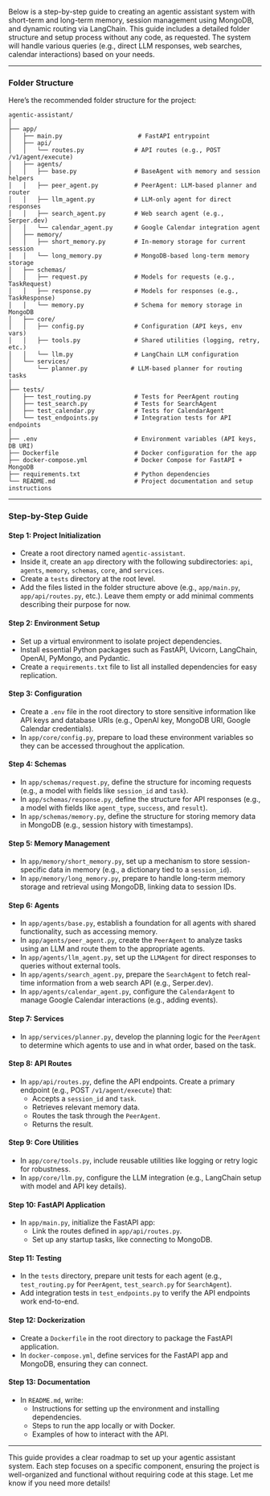 Below is a step-by-step guide to creating an agentic assistant system with short-term and long-term memory, session management using MongoDB, and dynamic routing via LangChain. This guide includes a detailed folder structure and setup process without any code, as requested. The system will handle various queries (e.g., direct LLM responses, web searches, calendar interactions) based on your needs.

---

### Folder Structure
Here’s the recommended folder structure for the project:

```
agentic-assistant/
│
├── app/
│   ├── main.py                     # FastAPI entrypoint
│   ├── api/
│   │   └── routes.py              # API routes (e.g., POST /v1/agent/execute)
│   ├── agents/
│   │   ├── base.py                # BaseAgent with memory and session helpers
│   │   ├── peer_agent.py          # PeerAgent: LLM-based planner and router
│   │   ├── llm_agent.py           # LLM-only agent for direct responses
│   │   ├── search_agent.py        # Web search agent (e.g., Serper.dev)
│   │   └── calendar_agent.py      # Google Calendar integration agent
│   ├── memory/
│   │   ├── short_memory.py        # In-memory storage for current session
│   │   └── long_memory.py         # MongoDB-based long-term memory storage
│   ├── schemas/
│   │   ├── request.py             # Models for requests (e.g., TaskRequest)
│   │   ├── response.py            # Models for responses (e.g., TaskResponse)
│   │   └── memory.py              # Schema for memory storage in MongoDB
│   ├── core/
│   │   ├── config.py              # Configuration (API keys, env vars)
│   │   ├── tools.py               # Shared utilities (logging, retry, etc.)
│   │   └── llm.py                 # LangChain LLM configuration
│   └── services/
│       └── planner.py            # LLM-based planner for routing tasks
│
├── tests/
│   ├── test_routing.py            # Tests for PeerAgent routing
│   ├── test_search.py             # Tests for SearchAgent
│   ├── test_calendar.py           # Tests for CalendarAgent
│   └── test_endpoints.py          # Integration tests for API endpoints
│
├── .env                           # Environment variables (API keys, DB URI)
├── Dockerfile                     # Docker configuration for the app
├── docker-compose.yml             # Docker Compose for FastAPI + MongoDB
├── requirements.txt               # Python dependencies
└── README.md                      # Project documentation and setup instructions
```

---

### Step-by-Step Guide

#### **Step 1: Project Initialization**
- Create a root directory named `agentic-assistant`.
- Inside it, create an `app` directory with the following subdirectories: `api`, `agents`, `memory`, `schemas`, `core`, and `services`.
- Create a `tests` directory at the root level.
- Add the files listed in the folder structure above (e.g., `app/main.py`, `app/api/routes.py`, etc.). Leave them empty or add minimal comments describing their purpose for now.

#### **Step 2: Environment Setup**
- Set up a virtual environment to isolate project dependencies.
- Install essential Python packages such as FastAPI, Uvicorn, LangChain, OpenAI, PyMongo, and Pydantic.
- Create a `requirements.txt` file to list all installed dependencies for easy replication.

#### **Step 3: Configuration**
- Create a `.env` file in the root directory to store sensitive information like API keys and database URIs (e.g., OpenAI key, MongoDB URI, Google Calendar credentials).
- In `app/core/config.py`, prepare to load these environment variables so they can be accessed throughout the application.

#### **Step 4: Schemas**
- In `app/schemas/request.py`, define the structure for incoming requests (e.g., a model with fields like `session_id` and `task`).
- In `app/schemas/response.py`, define the structure for API responses (e.g., a model with fields like `agent_type`, `success`, and `result`).
- In `app/schemas/memory.py`, define the structure for storing memory data in MongoDB (e.g., session history with timestamps).

#### **Step 5: Memory Management**
- In `app/memory/short_memory.py`, set up a mechanism to store session-specific data in memory (e.g., a dictionary tied to a `session_id`).
- In `app/memory/long_memory.py`, prepare to handle long-term memory storage and retrieval using MongoDB, linking data to session IDs.

#### **Step 6: Agents**
- In `app/agents/base.py`, establish a foundation for all agents with shared functionality, such as accessing memory.
- In `app/agents/peer_agent.py`, create the `PeerAgent` to analyze tasks using an LLM and route them to the appropriate agents.
- In `app/agents/llm_agent.py`, set up the `LLMAgent` for direct responses to queries without external tools.
- In `app/agents/search_agent.py`, prepare the `SearchAgent` to fetch real-time information from a web search API (e.g., Serper.dev).
- In `app/agents/calendar_agent.py`, configure the `CalendarAgent` to manage Google Calendar interactions (e.g., adding events).

#### **Step 7: Services**
- In `app/services/planner.py`, develop the planning logic for the `PeerAgent` to determine which agents to use and in what order, based on the task.

#### **Step 8: API Routes**
- In `app/api/routes.py`, define the API endpoints. Create a primary endpoint (e.g., POST `/v1/agent/execute`) that:
  - Accepts a `session_id` and `task`.
  - Retrieves relevant memory data.
  - Routes the task through the `PeerAgent`.
  - Returns the result.

#### **Step 9: Core Utilities**
- In `app/core/tools.py`, include reusable utilities like logging or retry logic for robustness.
- In `app/core/llm.py`, configure the LLM integration (e.g., LangChain setup with model and API key details).

#### **Step 10: FastAPI Application**
- In `app/main.py`, initialize the FastAPI app:
  - Link the routes defined in `app/api/routes.py`.
  - Set up any startup tasks, like connecting to MongoDB.

#### **Step 11: Testing**
- In the `tests` directory, prepare unit tests for each agent (e.g., `test_routing.py` for `PeerAgent`, `test_search.py` for `SearchAgent`).
- Add integration tests in `test_endpoints.py` to verify the API endpoints work end-to-end.

#### **Step 12: Dockerization**
- Create a `Dockerfile` in the root directory to package the FastAPI application.
- In `docker-compose.yml`, define services for the FastAPI app and MongoDB, ensuring they can connect.

#### **Step 13: Documentation**
- In `README.md`, write:
  - Instructions for setting up the environment and installing dependencies.
  - Steps to run the app locally or with Docker.
  - Examples of how to interact with the API.

---

This guide provides a clear roadmap to set up your agentic assistant system. Each step focuses on a specific component, ensuring the project is well-organized and functional without requiring code at this stage. Let me know if you need more details!